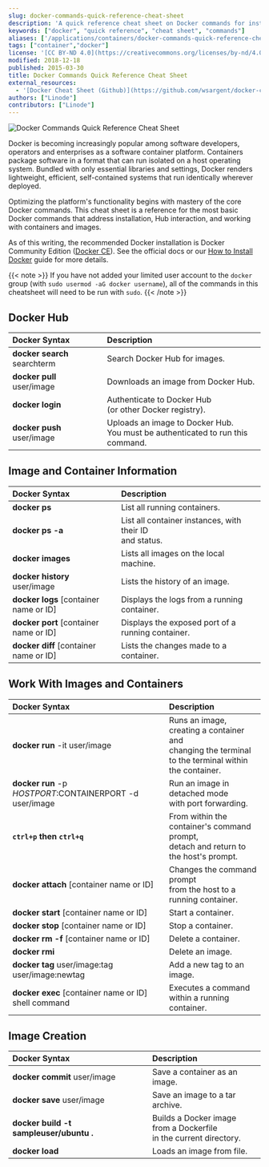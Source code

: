```yaml
---
slug: docker-commands-quick-reference-cheat-sheet
description: 'A quick reference cheat sheet on Docker commands for installation, containers, images and more.'
keywords: ["docker", "quick reference", "cheat sheet", "commands"]
aliases: ['/applications/containers/docker-commands-quick-reference-cheat-sheet/','/applications/containers/docker-quick-reference-cheat-sheet/']
tags: ["container","docker"]
license: '[CC BY-ND 4.0](https://creativecommons.org/licenses/by-nd/4.0)'
modified: 2018-12-18
published: 2015-03-30
title: Docker Commands Quick Reference Cheat Sheet
external_resources:
  - '[Docker Cheat Sheet (Github)](https://github.com/wsargent/docker-cheat-sheet)'
authors: ["Linode"]
contributors: ["Linode"]
---
```


![Docker Commands Quick Reference Cheat Sheet](Docker_Commands_Quick_Reference_Cheat_Sheet_smg.png "Docker Commands Quick Reference Cheat Sheet")

Docker is becoming increasingly popular among software developers, operators and enterprises as a software container platform. Containers package software in a format that can run isolated on a host operating system. Bundled with only essential libraries and settings, Docker renders lightweight, efficient, self-contained systems that run identically wherever deployed.

Optimizing the platform's functionality begins with mastery of the core Docker commands. This cheat sheet is a reference for the most basic Docker commands that address installation, Hub interaction, and working with containers and images.

As of this writing, the recommended Docker installation is Docker Community Edition ([Docker CE](https://docs.docker.com/engine/installation/)). See the official docs or our [How to Install Docker](/docs/guides/installing-and-using-docker-on-ubuntu-and-debian/) guide for more details.

{{< note >}}
If you have not added your limited user account to the `docker` group (with `sudo usermod -aG docker username`), all of the commands in this cheatsheet will need to be run with `sudo`.
{{< /note >}}

## Docker Hub

| Docker Syntax | Description |
|:-------------|:---------|
| **docker search** searchterm | Search Docker Hub for images. |
| **docker pull** user/image | Downloads an image from Docker Hub. |
| **docker login** | Authenticate to Docker Hub <br> (or other Docker registry). |
| **docker push** user/image | Uploads an image to Docker Hub. <br> You must be authenticated to run this command. |

## Image and Container Information

| Docker Syntax | Description |
|:-------------|:---------|
| **docker ps** | List all running containers. |
| **docker ps -a** | List all container instances, with their ID<br> and status. |
| **docker images** | Lists all images on the local machine. |
| **docker history** user/image | Lists the history of an image. |
| **docker logs** [container name or ID] | Displays the logs from a running container. |
| **docker port** [container name or ID] | Displays the exposed port of a running container. |
| **docker diff** [container name or ID] | Lists the changes made to a container. |

## Work With Images and Containers

| Docker Syntax | Description |
|:-------------|:---------|
| **docker run** -it user/image | Runs an image, creating a container and<br> changing the terminal<br> to the terminal within the container. |
| **docker run** -p $HOSTPORT:$CONTAINERPORT -d user/image | Run an image in detached mode<br> with port forwarding. |
| **`ctrl+p` then `ctrl+q`** | From within the container's command prompt,<br> detach and return to the host's prompt. |
| **docker attach** [container name or ID] | Changes the command prompt<br> from the host to a running container. |
| **docker start** [container name or ID] | Start a container.  |
| **docker stop** [container name or ID] | Stop a container.  |
| **docker rm -f** [container name or ID] | Delete a container. |
| **docker rmi** | Delete an image. |
| **docker tag** user/image:tag user/image:newtag | Add a new tag to an image. |
| **docker exec** [container name or ID] shell command | Executes a command within a running container. |

## Image Creation

| Docker Syntax | Description |
|:-------------|:---------|
| **docker commit** user/image | Save a container as an image. |
| **docker save** user/image | Save an image to a tar archive. |
| **docker build -t sampleuser/ubuntu .** | Builds a Docker image<br> from a Dockerfile<br> in the current directory. |
| **docker load** | Loads an image from file.|

